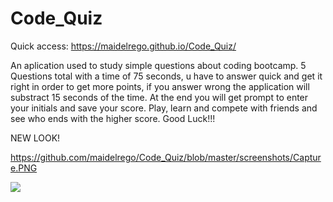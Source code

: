 # Code_Quiz

Quick access: https://maidelrego.github.io/Code_Quiz/

An aplication used to study simple questions about coding bootcamp.
5 Questions total with a time of 75 seconds, u have to answer quick and get it right in order to get more points, if you answer wrong the application will substract 15 seconds of the time.
At the end you will get prompt to enter your initials and save your score.
Play, learn and compete with friends and see who ends with the higher score.
Good Luck!!!

NEW LOOK!

https://github.com/maidelrego/Code_Quiz/blob/master/screenshots/Capture.PNG


![](gif.gif)
